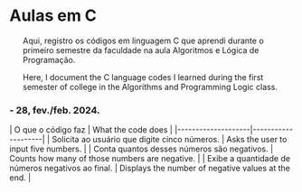 <h1>Aulas em C</h1>

<ul>
  <p>Aqui, registro os códigos em linguagem C que aprendi durante o primeiro semestre da faculdade na aula Algoritmos e Lógica de Programação.</p>
  <p>Here, I document the C language codes I learned during the first semester of college in the Algorithms and Programming Logic class.</p>
  
</ul>

<h3>- 28, fev./feb. 2024.</h3>
| O que o código faz | What the code does |
|--------------------|--------------------|
| Solicita ao usuário que digite cinco números. | Asks the user to input five numbers. |
| Conta quantos desses números são negativos. | Counts how many of those numbers are negative. |
| Exibe a quantidade de números negativos ao final. | Displays the number of negative values at the end. |
